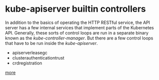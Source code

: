 # kube-apiserver builtin controllers

In addition to the basics of operating the HTTP RESTful service, the API server
has a few internal services that implement parts of the Kubernetes API.
Generally, these sorts of control loops are run in a separate binary known as
the *kube-controller-manager*. But there are a few control loops that have to be
run inside the *kube-apiserver*.

- apiserverleasegc
- clusterauthenticationtrust
- crdregistration

[more](https://github.com/kubernetes/kubernetes/tree/master/pkg/controlplane/controller)
